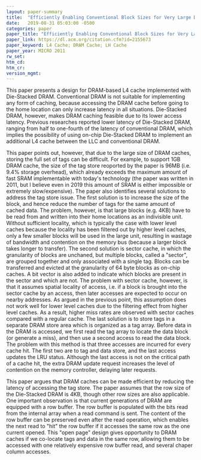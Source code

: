 ```yaml
---
layout: paper-summary
title:  "Efficiently Enabling Conventional Block Sizes for Very Large Die-Stacked DRAM Caches"
date:   2019-08-31 05:03:00 -0500
categories: paper
paper_title: "Efficiently Enabling Conventional Block Sizes for Very Large Die-Stacked DRAM Caches"
paper_link: https://dl.acm.org/citation.cfm?id=2155673
paper_keyword: L4 Cache; DRAM Cache; LH Cache
paper_year: MICRO 2011
rw_set: 
htm_cd: 
htm_cr: 
version_mgmt: 
---
```


This paper presents a design for DRAM-based L4 cache implemented with Die-Stacked DRAM. Conventional DRAM is not suitable
for implementing any form of caching, because accessing the DRAM cache before going to the home location can only
increase latency in all situations. Die-Stacked DRAM, however, makes DRAM caching feasible due to its lower access latency.
Previous researches reported lower latency of Die-Stacked DRAM, ranging from half to one-fourth of the latency of conventional 
DRAM, which implies the possibility of using on-chip Die-Stacked DRAM to implement an additional L4 cache between the LLC
and conventional DRAM.

This paper points out, however, that due to the large size of DRAM caches, storing the full set of tags can be difficult. 
For example, to support 1GB DRAM cache, the size of the tag store reoported by the paper is 96MB (i.e. 9.4% storage overhead), 
which already exceeds the maximum amount of fast SRAM implementable with today's technology (the paper was written in 2011, 
but I believe even in 2019 this amount of SRAM is either impossible or extremely slow/expensive). The paper also identifies 
several solutions to address the tag store issue. The first solution is to increase the size of the block, and hence 
reduce the number of tags for the same amount of cached data. The problem, however, is that large blocks (e.g. 4KB) have 
to be read from and written into their home locations as an indivisible unit. Without sufficient locality, which is typically 
the case with lower level caches because the locality has been filtered out by higher level caches, only a few smaller blocks 
will be used in the large unit, resulting in wastage of bandwidth and contention on the memory bus (because a larger block takes 
longer to transfer). The second solution is sector cache, in which the granularity of blocks are unchaned, but multiple 
blocks, called a "sector", are grouped together and only associated with a single tag. Blocks can be transferred and evicted
at the granularity of 64 byte blocks as on-chip caches. A bit vector is also added to indicate which blocks are present in 
the sector and which are not. The problem with sector cache, however, is that it assumes spatial locality of access, i.e. 
if a block is brought into the sector cache by an access, then later accesses are expected to occur on nearby addresses. 
As argued in the previous point, this assumption does not work well for lower level caches due to the filtering effect from
higher level caches. As a result, higher miss rates are observed with sector caches compared with a regular cache. The 
last solution is to store tags in a separate DRAM store area which is organized as a tag array. Before data in the DRAM is 
accessed, we first read the tag array to locate the data block (or generate a miss), and then use a second access to 
read the data block. The problem with this method is that three accesses are incurred for every cache hit. The first two are 
to tag and data store, and the last access updates the LRU status. Although the last access is not on the critical path
of a cache hit, the extra DRAM update request increases the level of contention on the memory controller, delaying later 
requests.

This paper argues that DRAM caches can be made efficient by reducing the latency of accessing the tag store. The paper
assumes that the row size of the Die-Stacked DRAM is 4KB, though other row sizes are also applicable. One important observation
is that current generations of DRAM are equipped with a row buffer. The row buffer is populated with the bits read
from the internal array when a read command is sent. The content of the row buffer can be preserved even after the read 
operation, which enables the next read to "hit" the row buffer if it accesses the same row as the one current opened. 
This "open page" design gives opportunity to DRAM caches if we co-locate tags and data in the same row, allowing them 
to be accessed with one relatively expensive row buffer read, and several chaper column accesses. 

